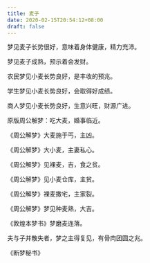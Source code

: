 ```yaml
---
title: 麦子
date: 2020-02-15T20:54:12+08:00
draft: false
---
```


梦见麦子长势很好，意味着身体健康，精力充沛。

梦见麦子成熟，预示着会发财。

农民梦见小麦长势良好，是丰收的预兆。

学生梦见小麦长势良好，会取得好成绩。

商人梦见小麦长势良好，生意兴旺，财源广进。

原版周公解梦：吃大麦，婚事临近。

《周公解梦》大麦施于丐，主凶。

《周公解梦》大小麦，主妻私心。

《周公解梦》见裸麦，吉，食之贫。

《周公解梦》见小麦仓库，主贫。

《周公解梦》裸麦撒宅，主家裂。

《周公解梦》梦见种麦熟，大吉。

《敦煌本梦书》梦磨麦连落。

夫与子并散失者，梦之主得复见，有骨肉团圆之兆。

《断梦秘书》